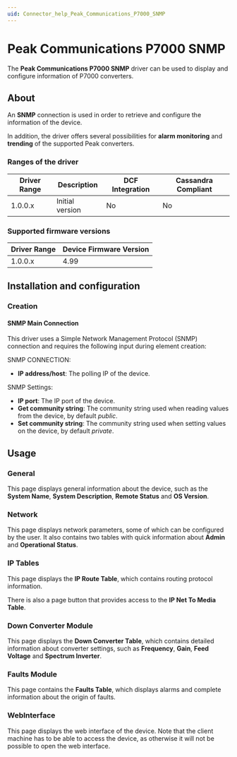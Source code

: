 ```yaml
---
uid: Connector_help_Peak_Communications_P7000_SNMP
---
```


# Peak Communications P7000 SNMP

The **Peak Communications P7000 SNMP** driver can be used to display and configure information of P7000 converters.

## About

An **SNMP** connection is used in order to retrieve and configure the information of the device.

In addition, the driver offers several possibilities for **alarm monitoring** and **trending** of the supported Peak converters.

### Ranges of the driver

| **Driver Range** | **Description** | **DCF Integration** | **Cassandra Compliant** |
|------------------|-----------------|---------------------|-------------------------|
| 1.0.0.x          | Initial version | No                  | No                      |

### Supported firmware versions

| **Driver Range** | **Device Firmware Version** |
|------------------|-----------------------------|
| 1.0.0.x          | 4.99                        |

## Installation and configuration

### Creation

#### SNMP Main Connection

This driver uses a Simple Network Management Protocol (SNMP) connection and requires the following input during element creation:

SNMP CONNECTION:

- **IP address/host**: The polling IP of the device.

SNMP Settings:

- **IP port**: The IP port of the device.
- **Get community string**: The community string used when reading values from the device, by default *public*.
- **Set community string**: The community string used when setting values on the device, by default *private*.

## Usage

### General

This page displays general information about the device, such as the **System Name**, **System Description**, **Remote Status** and **OS Version**.

### Network

This page displays network parameters, some of which can be configured by the user. It also contains two tables with quick information about **Admin** and **Operational Status**.

### IP Tables

This page displays the **IP Route Table**, which contains routing protocol information.

There is also a page button that provides access to the **IP Net To Media Table**.

### Down Converter Module

This page displays the **Down Converter Table**, which contains detailed information about converter settings, such as **Frequency**, **Gain**, **Feed Voltage** and **Spectrum Inverter**.

### Faults Module

This page contains the **Faults Table**, which displays alarms and complete information about the origin of faults.

### WebInterface

This page displays the web interface of the device. Note that the client machine has to be able to access the device, as otherwise it will not be possible to open the web interface.
